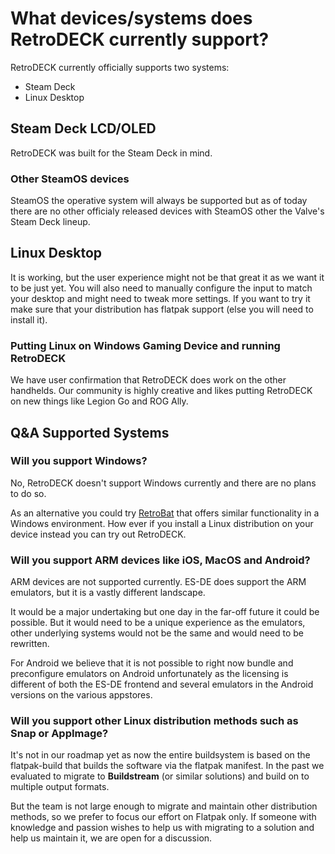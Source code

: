 # What devices/systems does RetroDECK currently support?

RetroDECK currently officially supports two systems:

- Steam Deck
- Linux Desktop


## Steam Deck LCD/OLED

RetroDECK was built for the Steam Deck in mind.

### Other SteamOS devices

SteamOS the operative system will always be supported but as of today there are no other officialy released devices with SteamOS other the Valve's Steam Deck lineup.

## Linux Desktop

It is working, but the user experience might not be that great it as we want it to be just yet.
You will also need to manually configure the input to match your desktop and might need to tweak more settings. If you want to try it make sure that your distribution has flatpak support (else you will need to install it).

### Putting Linux on Windows Gaming Device and running RetroDECK

We have user confirmation that RetroDECK does work on the other handhelds. Our community is highly creative and likes putting RetroDECK on new things like Legion Go and ROG Ally.

## Q&A Supported Systems

### Will you support Windows?

No, RetroDECK doesn't support Windows currently and there are no plans to do so.

As an alternative you could try [RetroBat](https://www.retrobat.org/) that offers similar functionality in a Windows environment.
How ever if you install a Linux distribution on your device instead you can try out RetroDECK.

### Will you support ARM devices like iOS, MacOS and Android?

ARM devices are not supported currently. ES-DE does support the ARM emulators, but it is a vastly different landscape.

It would be a major undertaking but one day in the far-off future it could be possible. But it would need to be a unique experience as the emulators, other underlying systems would not be the same and would need to be rewritten.

For Android we believe that it is not possible to right now bundle and preconfigure emulators on Android unfortunately as the licensing is different of both the ES-DE frontend and several emulators in the Android versions on the various appstores.

### Will you support other Linux distribution methods such as Snap or AppImage?

It's not in our roadmap yet as now the entire buildsystem is based on the flatpak-build that builds the software via the flatpak manifest.
In the past we evaluated to migrate to **Buildstream** (or similar solutions) and build on to multiple output formats.

But the team is not large enough to migrate and maintain other distribution methods, so we prefer to focus our effort on Flatpak only.
If someone with knowledge and passion wishes to help us with migrating to a solution and help us maintain it, we are open for a discussion.
